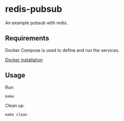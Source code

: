 # redis-pubsub

An example pubsub with redis.

## Requirements
Docker Compose is used to define and run the services.

[Docker installation](https://docs.docker.com/engine/install/)

## Usage

Run:
```
make
```

Clean up:
```
make clean
```
